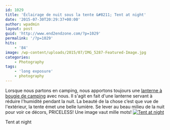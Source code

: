 ```yaml
---
id: 1029
title: 'Éclairage de nuit sous la tente &#8211; Tent at night'
date: '2015-07-30T20:29:37+00:00'
author: wpadmin
layout: post
guid: 'http://www.end2endzone.com/?p=1029'
permalink: '/?p=1029'
hits:
    - '84'
image: /wp-content/uploads/2015/07/IMG_5287-Featured-Image.jpg
categories:
    - Photography
tags:
    - 'long exposure'
    - photography
---
```


Lorsque nous partons en camping, nous apportons toujours une [lanterne à bougie de camping](https://www.google.com/search?q=Lanterne+%C3%A0+bougie+de+camping) avec nous. Il s'agit en fait d'une lanterne servant à réduire l'humidité pendant la nuit. <span data-offset-key="6q7ap-0-0" data-reactid=".0.2.0.0.0.0.0.$editor0.0.0.$6q7ap.0:$6q7ap-0-0"><span data-reactid=".0.2.0.0.0.0.0.$editor0.0.0.$6q7ap.0:$6q7ap-0-0.0">La beauté de la chose c’est que vue de l'extérieur, la tente émet une belle lumière</span></span>. Se lever au beau milieu de la nuit pour voir ce décors, PRICELESS! Une image vaut mille mots! [![Tent at night](https://www.end2endzone.com/wp-content/uploads/2015/07/IMG_5287_e2ez-672x448.jpg)](https://www.flickr.com/photos/154618444@N05/23729082528/in/album-72157689242914796/)

Tent at night